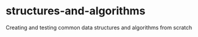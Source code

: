 # structures-and-algorithms
Creating and testing common data structures and algorithms from scratch
